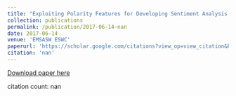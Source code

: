 ```yaml
---
title: "Exploiting Polarity Features for Developing Sentiment Analysis Tool."
collection: publications
permalink: /publication/2017-06-14-nan
date: 2017-06-14
venue: 'EMSASW ESWC'
paperurl: 'https://scholar.google.com/citations?view_op=view_citation&hl=en&user=CCckbEUAAAAJ&citation_for_view=CCckbEUAAAAJ:EUQCXRtRnyEC'
citation: 'nan'
---
```

[Download paper here](https://scholar.google.com/citations?view_op=view_citation&hl=en&user=CCckbEUAAAAJ&citation_for_view=CCckbEUAAAAJ:EUQCXRtRnyEC)

citation count: nan